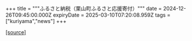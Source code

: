 +++
title = """ふるさと納税（栗山町ふるさと応援寄付）"""
date = 2024-12-26T09:45:00.000Z
expiryDate = 2025-03-10T07:20:08.959Z
tags = ["kuriyama","news"]
+++


[[source]](https://www.town.kuriyama.hokkaido.jp/site/furusatonouzei/)
